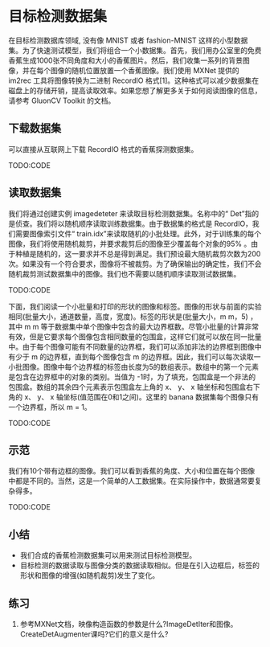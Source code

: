 

<!--
 * @version:
 * @Author:  StevenJokess https://github.com/StevenJokess
 * @Date: 2020-07-30 18:42:32
 * @LastEditors:  StevenJokess https://github.com/StevenJokess
 * @LastEditTime: 2020-07-30 18:48:53
 * @Description:MT
 * @TODO::
 * @Reference:http://preview.d2l.ai/d2l-en/master/chapter_preface/index.html
-->

# 目标检测数据集

在目标检测数据库领域, 没有像 MNIST 或者 fashion-MNIST 这样的小型数据集。为了快速测试模型，我们将组合一个小数据集。首先，我们用办公室里的免费香蕉生成1000张不同角度和大小的香蕉图片。然后，我们收集一系列的背景图像，并在每个图像的随机位置放置一个香蕉图像。我们使用 MXNet 提供的 im2rec 工具将图像转换为二进制 RecordIO 格式[1]。这种格式可以减少数据集在磁盘上的存储开销，提高读取效率。如果您想了解更多关于如何阅读图像的信息，请参考 GluonCV Toolkit 的文档。

## 下载数据集

可以直接从互联网上下载 RecordIO 格式的香蕉探测数据集。

TODO:CODE

## 读取数据集

我们将通过创建实例 imagedeteter 来读取目标检测数据集。名称中的“ Det”指的是侦查。我们将以随机顺序读取训练数据集。由于数据集的格式是 RecordIO，我们需要图像索引文件“ train.idx”来读取随机的小批处理。此外，对于训练集的每个图像，我们将使用随机裁剪，并要求裁剪后的图像至少覆盖每个对象的95% 。由于种植是随机的，这一要求并不总是得到满足。我们预设最大随机裁剪次数为200次。如果没有一个符合要求，图像将不被裁剪。为了确保输出的确定性，我们不会随机裁剪测试数据集中的图像。我们也不需要以随机顺序读取测试数据集。

TODO:CODE

下面，我们阅读一个小批量和打印的形状的图像和标签。图像的形状与前面的实验相同(批量大小，通道数量，高度，宽度)。标签的形状是(批量大小，m m，5) ，其中 m m 等于数据集中单个图像中包含的最大边界框数。尽管小批量的计算非常有效，但是它要求每个图像包含相同数量的包围盒，这样它们就可以放在同一批量中。由于每个图像可能有不同数量的边界框，我们可以添加非法的边界框到图像中有少于 m 的边界框，直到每个图像包含 m 的边界框。因此，我们可以每次读取一小批图像。图像中每个边界框的标签由长度为5的数组表示。数组中的第一个元素是包含在边界框中的对象的类别。当值为 -1时，为了填充，包围盒是一个非法的包围盒。数组的其余四个元素表示包围盒左上角的 x、 y、 x 轴坐标和包围盒右下角的 x、 y、 x 轴坐标(值范围在0和1之间)。这里的 banana 数据集每个图像只有一个边界框，所以 m = 1。

TODO:CODE

## 示范

我们有10个带有边框的图像。我们可以看到香蕉的角度、大小和位置在每个图像中都是不同的。当然，这是一个简单的人工数据集。在实际操作中，数据通常要复杂得多。

TODO:CODE

## 小结

* 我们合成的香蕉检测数据集可以用来测试目标检测模型。
* 目标检测的数据读取与图像分类的数据读取相似。但是在引入边框后，标签的形状和图像的增强(如随机裁剪)发生了变化。

## 练习

1. 参考MXNet文档，映像构造函数的参数是什么?ImageDetIter和图像。CreateDetAugmenter课吗?它们的意义是什么?
